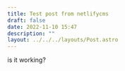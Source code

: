 ```yaml
---
title: Test post from netlifycms
draft: false
date: 2022-11-10 15:47
description: ""
layout: ../../../layouts/Post.astro
---
```

is it working?